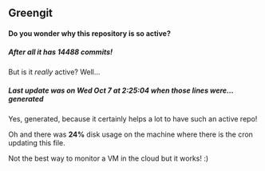 ## Greengit

#### Do you wonder why this repository is so active?

##### After all it has 14488 commits!

But is it *really* active? Well...

##### Last update was on Wed Oct 7 at 2:25:04 when those lines were... generated

Yes, generated, because it certainly helps a lot to have such an active repo!

Oh and there was **24%** disk usage on the machine
where there is the cron updating this file.

Not the best way to monitor a VM in the cloud but it works! :)
